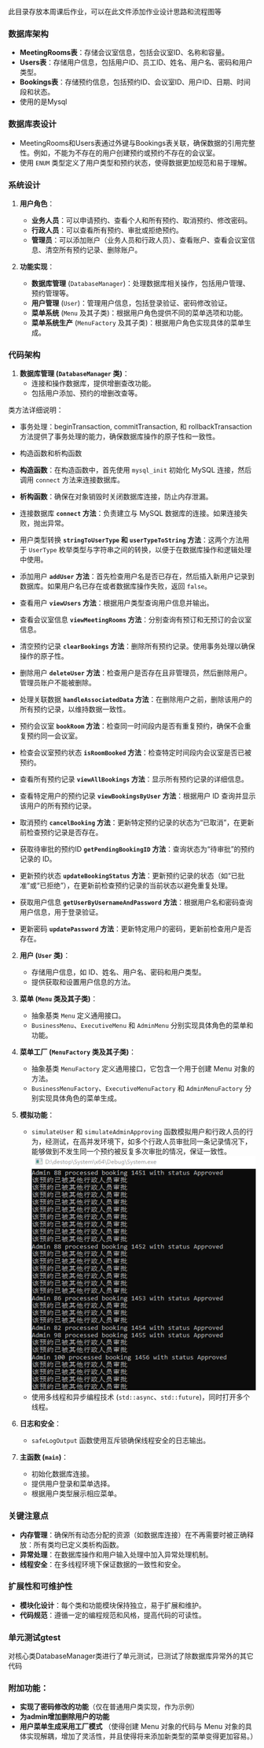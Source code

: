 此目录存放本周课后作业，可以在此文件添加作业设计思路和流程图等


### 数据库架构
- **MeetingRooms表**：存储会议室信息，包括会议室ID、名称和容量。
- **Users表**：存储用户信息，包括用户ID、员工ID、姓名、用户名、密码和用户类型。
- **Bookings表**：存储预约信息，包括预约ID、会议室ID、用户ID、日期、时间段和状态。
- 使用的是Mysql
### 数据库表设计
- MeetingRooms和Users表通过外键与Bookings表关联，确保数据的引用完整性。例如，不能为不存在的用户创建预约或预约不存在的会议室。
- 使用 `ENUM` 类型定义了用户类型和预约状态，使得数据更加规范和易于理解。

### 系统设计

1. **用户角色**：
   - **业务人员**：可以申请预约、查看个人和所有预约、取消预约、修改密码。
   - **行政人员**：可以查看所有预约、审批或拒绝预约。
   - **管理员**：可以添加账户（业务人员和行政人员）、查看账户、查看会议室信息、清空所有预约记录、删除账户。

2. **功能实现**：
   - **数据库管理** (`DatabaseManager`)：处理数据库相关操作，包括用户管理、预约管理等。
   - **用户管理** (`User`)：管理用户信息，包括登录验证、密码修改验证。
   - **菜单系统** (`Menu` 及其子类)：根据用户角色提供不同的菜单选项和功能。
   - **菜单系统生产** (`MenuFactory` 及其子类)：根据用户角色实现具体的菜单生成。

### 代码架构

1. **数据库管理 (`DatabaseManager` 类)**：
   - 连接和操作数据库，提供增删查改功能。
   - 包括用户添加、预约的增删改查等。

类方法详细说明：

- 事务处理：beginTransaction, commitTransaction, 和 rollbackTransaction 方法提供了事务处理的能力，确保数据库操作的原子性和一致性。

- 构造函数和析构函数
- **构造函数**：在构造函数中，首先使用 `mysql_init` 初始化 MySQL 连接，然后调用 `connect` 方法来连接数据库。
- **析构函数**：确保在对象销毁时关闭数据库连接，防止内存泄漏。

- 连接数据库
 **`connect` 方法**：负责建立与 MySQL 数据库的连接。如果连接失败，抛出异常。

- 用户类型转换
 **`stringToUserType` 和 `userTypeToString` 方法**：这两个方法用于 `UserType` 枚举类型与字符串之间的转换，以便于在数据库操作和逻辑处理中使用。

- 添加用户
 **`addUser` 方法**：首先检查用户名是否已存在，然后插入新用户记录到数据库。如果用户名已存在或者数据库操作失败，返回 `false`。

- 查看用户
 **`viewUsers` 方法**：根据用户类型查询用户信息并输出。

- 查看会议室信息
 **`viewMeetingRooms` 方法**：分别查询有预订和无预订的会议室信息。

- 清空预约记录
 **`clearBookings` 方法**：删除所有预约记录。使用事务处理以确保操作的原子性。

- 删除用户
 **`deleteUser` 方法**：检查用户是否存在且非管理员，然后删除用户。管理员账户不能被删除。

- 处理关联数据
 **`handleAssociatedData` 方法**：在删除用户之前，删除该用户的所有预约记录，以维持数据一致性。

- 预约会议室
 **`bookRoom` 方法**：检查同一时间段内是否有重复预约，确保不会重复预约同一会议室。

- 检查会议室预约状态
 **`isRoomBooked` 方法**：检查特定时间段内会议室是否已被预约。

- 查看所有预约记录
 **`viewAllBookings` 方法**：显示所有预约记录的详细信息。

- 查看特定用户的预约记录
 **`viewBookingsByUser` 方法**：根据用户 ID 查询并显示该用户的所有预约记录。

- 取消预约
 **`cancelBooking` 方法**：更新特定预约记录的状态为“已取消”，在更新前检查预约记录是否存在。

- 获取待审批的预约ID
 **`getPendingBookingID` 方法**：查询状态为“待审批”的预约记录的 ID。

- 更新预约状态
 **`updateBookingStatus` 方法**：更新预约记录的状态（如“已批准”或“已拒绝”），在更新前检查预约记录的当前状态以避免重复处理。

- 获取用户信息
 **`getUserByUsernameAndPassword` 方法**：根据用户名和密码查询用户信息，用于登录验证。

- 更新密码
 **`updatePassword` 方法**：更新特定用户的密码，更新前检查用户是否存在。


2. **用户 (`User` 类)**：
   - 存储用户信息，如 ID、姓名、用户名、密码和用户类型。
   - 提供获取和设置用户信息的方法。

3. **菜单 (`Menu` 类及其子类)**：
   - 抽象基类 `Menu` 定义通用接口。
   - `BusinessMenu`、`ExecutiveMenu` 和 `AdminMenu` 分别实现具体角色的菜单和功能。

4. **菜单工厂 (`MenuFactory` 类及其子类)**：
   - 抽象基类 `MenuFactory` 定义通用接口，它包含一个用于创建 Menu 对象的方法。
   - `BusinessMenuFactory`、`ExecutiveMenuFactory` 和 `AdminMenuFactory` 分别实现具体角色的菜单生成。

5. **模拟功能**：
   - `simulateUser` 和 `simulateAdminApproving` 函数模拟用户和行政人员的行为，经测试，在高并发环境下，如多个行政人员审批同一条记录情况下，能够做到不发生同一个预约被反复多次审批的情况，保证一致性。
   ![测试截图：3000人同时进行审批](test.png)
   - 使用多线程和异步编程技术 (`std::async`、`std::future`)，同时打开多个线程。

6. **日志和安全**：
   - `safeLogOutput` 函数使用互斥锁确保线程安全的日志输出。

7. **主函数 (`main`)**：
   - 初始化数据库连接。
   - 提供用户登录和菜单选择。
   - 根据用户类型展示相应菜单。

### 关键注意点

- **内存管理**：确保所有动态分配的资源（如数据库连接）在不再需要时被正确释放：所有类均已定义类析构函数。
- **异常处理**：在数据库操作和用户输入处理中加入异常处理机制。
- **线程安全**：在多线程环境下保证数据的一致性和安全。

### 扩展性和可维护性

- **模块化设计**：每个类和功能模块保持独立，易于扩展和维护。
- **代码规范**：遵循一定的编程规范和风格，提高代码的可读性。

### 单元测试gtest

对核心类DatabaseManager类进行了单元测试，已测试了除数据库异常外的其它代码

### 附加功能：
- **实现了密码修改的功能**（仅在普通用户类实现，作为示例）
- **为admin增加删除用户的功能**
- **用户菜单生成采用工厂模式** （使得创建 Menu 对象的代码与 Menu 对象的具体实现解耦，增加了灵活性，并且使得将来添加新类型的菜单变得更加容易。）